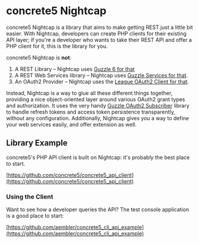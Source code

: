 # concrete5 Nightcap

concrete5 Nightcap is a library that aims to make getting REST just a little bit easier. With Nightcap, developers can create PHP clients for their existing API layer; if you're a developer who wants to take their REST API and offer a PHP client for it, this is the library for you.

concrete5 Nightcap is **not**:

1. A REST Library – Nightcap uses [Guzzle 6 for that](http://docs.guzzlephp.org/en/stable/)
3. A REST Web Services library – Nightcap uses [Guzzle Services for that](https://github.com/guzzle/guzzle-services).
4. An OAuth2 Provider – Nightcap uses the [League OAuth2 Client for that](https://github.com/thephpleague/oauth2-client).

Instead, Nightcap is a way to glue all these different things together, providing a nice object-oriented layer around various OAuth2 grant types and authorization. It uses the very handy [Guzzle OAuth2 Subscriber](https://github.com/kamermans/guzzle-oauth2-subscriber) library to handle refresh tokens and access token persistence transparently, without any configuration. Additionally, Nightcap gives you a way to define your web services easily, and offer extension as well. 

## Library Example

concrete5's PHP API client is built on Nightcap: it's probably the best place to start. 

[https://github.com/concrete5/concrete5_api_client](https://github.com/concrete5/concrete5_api_client)

### Using the Client 

Want to see how a developer queries the API? The test console application is a good place to start:

[https://github.com/aembler/concrete5_cli_api_example](https://github.com/aembler/concrete5_cli_api_example)
